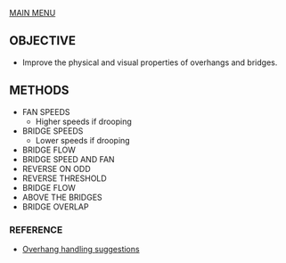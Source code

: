 [MAIN MENU](/README.md)

## OBJECTIVE
 - Improve the physical and visual properties of overhangs and bridges.

## METHODS
- FAN SPEEDS
  - Higher speeds if drooping
- BRIDGE SPEEDS
  - Lower speeds if drooping
- BRIDGE FLOW
- BRIDGE SPEED AND FAN
- REVERSE ON ODD
- REVERSE THRESHOLD
- BRIDGE FLOW
- ABOVE THE BRIDGES
- BRIDGE OVERLAP

### REFERENCE
- [Overhang handling suggestions](https://github.com/slic3r/Slic3r/issues/3950)

